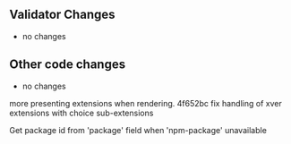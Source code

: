 ## Validator Changes

* no changes

## Other code changes

* no changes

more presenting extensions when rendering.
4f652bc
fix handling of xver extensions with choice sub-extensions

 Get package id from 'package' field when 'npm-package' unavailable
 